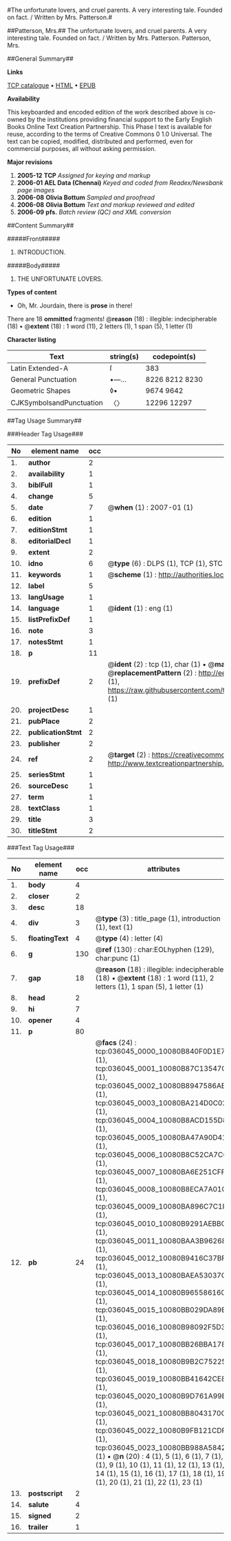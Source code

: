 #The unfortunate lovers, and cruel parents. A very interesting tale. Founded on fact. / Written by Mrs. Patterson.#

##Patterson, Mrs.##
The unfortunate lovers, and cruel parents. A very interesting tale. Founded on fact. / Written by Mrs. Patterson.
Patterson, Mrs.

##General Summary##

**Links**

[TCP catalogue](http://www.ota.ox.ac.uk/tcp/)  • 
[HTML](http://tei.it.ox.ac.uk/tcp/Texts-HTML/free/N27/N27051.html)  • 
[EPUB](http://tei.it.ox.ac.uk/tcp/Texts-EPUB/free/N27/N27051.epub)

**Availability**

This keyboarded and encoded edition of the
	       work described above is co-owned by the institutions
	       providing financial support to the Early English Books
	       Online Text Creation Partnership. This Phase I text is
	       available for reuse, according to the terms of Creative
	       Commons 0 1.0 Universal. The text can be copied,
	       modified, distributed and performed, even for
	       commercial purposes, all without asking permission.

**Major revisions**

1. __2005-12__ __TCP__ *Assigned for keying and markup*
1. __2006-01__ __AEL Data (Chennai)__ *Keyed and coded from Readex/Newsbank page images*
1. __2006-08__ __Olivia Bottum__ *Sampled and proofread*
1. __2006-08__ __Olivia Bottum__ *Text and markup reviewed and edited*
1. __2006-09__ __pfs.__ *Batch review (QC) and XML conversion*

##Content Summary##

#####Front#####

1. INTRODUCTION.

#####Body#####

1. THE UNFORTUNATE LOVERS.

**Types of content**

  * Oh, Mr. Jourdain, there is **prose** in there!

There are 18 **ommitted** fragments! 
 @__reason__ (18) : illegible: indecipherable (18)  •  @__extent__ (18) : 1 word (11), 2 letters (1), 1 span (5), 1 letter (1)

**Character listing**


|Text|string(s)|codepoint(s)|
|---|---|---|
|Latin Extended-A|ſ|383|
|General Punctuation|•—…|8226 8212 8230|
|Geometric Shapes|◊▪|9674 9642|
|CJKSymbolsandPunctuation|〈〉|12296 12297|

##Tag Usage Summary##

###Header Tag Usage###

|No|element name|occ|attributes|
|---|---|---|---|
|1.|__author__|2||
|2.|__availability__|1||
|3.|__biblFull__|1||
|4.|__change__|5||
|5.|__date__|7| @__when__ (1) : 2007-01 (1)|
|6.|__edition__|1||
|7.|__editionStmt__|1||
|8.|__editorialDecl__|1||
|9.|__extent__|2||
|10.|__idno__|6| @__type__ (6) : DLPS (1), TCP (1), STC (1), NOTIS (1), IMAGE-SET (1), EVANS-CITATION (1)|
|11.|__keywords__|1| @__scheme__ (1) : http://authorities.loc.gov/ (1)|
|12.|__label__|5||
|13.|__langUsage__|1||
|14.|__language__|1| @__ident__ (1) : eng (1)|
|15.|__listPrefixDef__|1||
|16.|__note__|3||
|17.|__notesStmt__|1||
|18.|__p__|11||
|19.|__prefixDef__|2| @__ident__ (2) : tcp (1), char (1)  •  @__matchPattern__ (2) : ([0-9\-]+):([0-9IVX]+) (1), (.+) (1)  •  @__replacementPattern__ (2) : http://eebo.chadwyck.com/downloadtiff?vid=$1&page=$2 (1), https://raw.githubusercontent.com/textcreationpartnership/Texts/master/tcpchars.xml#$1 (1)|
|20.|__projectDesc__|1||
|21.|__pubPlace__|2||
|22.|__publicationStmt__|2||
|23.|__publisher__|2||
|24.|__ref__|2| @__target__ (2) : https://creativecommons.org/publicdomain/zero/1.0/ (1), http://www.textcreationpartnership.org/docs/. (1)|
|25.|__seriesStmt__|1||
|26.|__sourceDesc__|1||
|27.|__term__|1||
|28.|__textClass__|1||
|29.|__title__|3||
|30.|__titleStmt__|2||


###Text Tag Usage###

|No|element name|occ|attributes|
|---|---|---|---|
|1.|__body__|4||
|2.|__closer__|2||
|3.|__desc__|18||
|4.|__div__|3| @__type__ (3) : title_page (1), introduction (1), text (1)|
|5.|__floatingText__|4| @__type__ (4) : letter (4)|
|6.|__g__|130| @__ref__ (130) : char:EOLhyphen (129), char:punc (1)|
|7.|__gap__|18| @__reason__ (18) : illegible: indecipherable (18)  •  @__extent__ (18) : 1 word (11), 2 letters (1), 1 span (5), 1 letter (1)|
|8.|__head__|2||
|9.|__hi__|7||
|10.|__opener__|4||
|11.|__p__|80||
|12.|__pb__|24| @__facs__ (24) : tcp:036045_0000_10080B840F0D1E70 (1), tcp:036045_0001_10080B87C13547C8 (1), tcp:036045_0002_10080B8947586AB8 (1), tcp:036045_0003_10080BA214D0C028 (1), tcp:036045_0004_10080B8ACD155D80 (1), tcp:036045_0005_10080BA47A90D410 (1), tcp:036045_0006_10080B8C52CA7C60 (1), tcp:036045_0007_10080BA6E251CFF8 (1), tcp:036045_0008_10080B8ECA7A01C0 (1), tcp:036045_0009_10080BA896C7C1B0 (1), tcp:036045_0010_10080B9291AEBBC0 (1), tcp:036045_0011_10080BAA3B962680 (1), tcp:036045_0012_10080B9416C37BF0 (1), tcp:036045_0013_10080BAEA53037C8 (1), tcp:036045_0014_10080B9655861608 (1), tcp:036045_0015_10080BB029DA89E0 (1), tcp:036045_0016_10080B98092F5D38 (1), tcp:036045_0017_10080BB26BBA1780 (1), tcp:036045_0018_10080B9B2C752250 (1), tcp:036045_0019_10080BB41642CE88 (1), tcp:036045_0020_10080B9D761A99E8 (1), tcp:036045_0021_10080BB8043170C8 (1), tcp:036045_0022_10080B9FB121CDF8 (1), tcp:036045_0023_10080BB988A58428 (1)  •  @__n__ (20) : 4 (1), 5 (1), 6 (1), 7 (1), 8 (1), 9 (1), 10 (1), 11 (1), 12 (1), 13 (1), 14 (1), 15 (1), 16 (1), 17 (1), 18 (1), 19 (1), 20 (1), 21 (1), 22 (1), 23 (1)|
|13.|__postscript__|2||
|14.|__salute__|4||
|15.|__signed__|2||
|16.|__trailer__|1||
